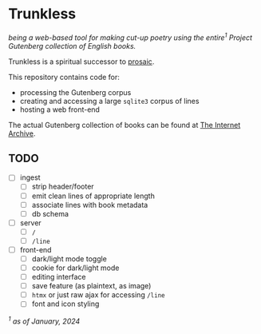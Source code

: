 # Trunkless

_being a web-based tool for making cut-up poetry using the entire<sup>1</sup> Project Gutenberg collection of English books._

Trunkless is a spiritual successor to [prosaic](https://github.com/vilmibm/prosaic).

This repository contains code for:

- processing the Gutenberg corpus
- creating and accessing a large `sqlite3` corpus of lines
- hosting a web front-end

The actual Gutenberg collection of books can be found at [The Internet Archive](https://archive.org/details/pg_eng_txt_2024).

## TODO

- [ ] ingest
  - [ ] strip header/footer
  - [ ] emit clean lines of appropriate length
  - [ ] associate lines with book metadata
  - [ ] db schema
- [ ] server
  - [ ] `/`
  - [ ] `/line`
- [ ] front-end
  - [ ] dark/light mode toggle
  - [ ] cookie for dark/light mode
  - [ ] editing interface
  - [ ] save feature (as plaintext, as image)
  - [ ] `htmx` or just raw ajax for accessing `/line`
  - [ ] font and icon styling

_<sup>1</sup> as of January, 2024_
